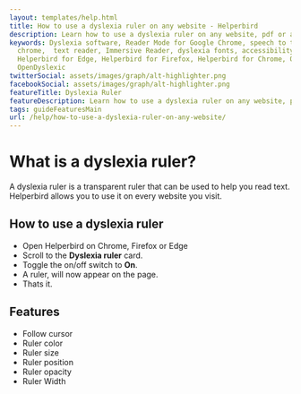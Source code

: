 ```yaml
---
layout: templates/help.html
title: How to use a dyslexia ruler on any website - Helperbird
description: Learn how to use a dyslexia ruler on any website, pdf or app.
keywords: Dyslexia software, Reader Mode for Google Chrome, speech to text for chrome, Text to speech for
  chrome,  text reader, Immersive Reader, dyslexia fonts, accessibility software, dyslexia software,
  Helperbird for Edge, Helperbird for Firefox, Helperbird for Chrome, Opendyslexic for Chrome,
  OpenDyslexic
twitterSocial: assets/images/graph/alt-highlighter.png
facebookSocial: assets/images/graph/alt-highlighter.png
featureTitle: Dyslexia Ruler
featureDescription: Learn how to use a dyslexia ruler on any website, pdf or app.
tags: guideFeaturesMain
url: /help/how-to-use-a-dyslexia-ruler-on-any-website/
---
```


# What is a dyslexia ruler?

A dyslexia ruler is a transparent ruler that can be used to help you read text. Helperbird allows
you to use it on every website you visit.

## How to use a dyslexia ruler

- Open Helperbird on Chrome, Firefox or Edge
- Scroll to the **Dyslexia ruler** card.
- Toggle the on/off switch to **On**.
- A ruler, will now appear on the page.
- Thats it.

## Features

- Follow cursor
- Ruler color
- Ruler size
- Ruler position
- Ruler opacity
- Ruler Width
